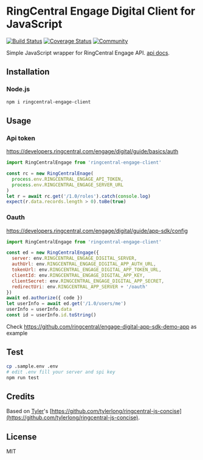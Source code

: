 # RingCentral Engage Digital Client for JavaScript

[![Build Status](https://travis-ci.org/ringcentral/engage-digital-js.svg?branch=release)](https://travis-ci.org/ringcentral/engage-digital-js)
[![Coverage Status](https://coveralls.io/repos/github/ringcentral/engage-digital-js/badge.svg?branch=release)](https://coveralls.io/github/ringcentral/engage-digital-js?branch=release)
[![Community](https://img.shields.io/badge/community-dev_forums-blue)](https://community.ringcentral.com/spaces/144/index.html)

Simple JavaScript wrapper for RingCentral Engage API. [api docs](https://engage-digital-api-docs.readthedocs.io/en/latest).

## Installation

### Node.js

```bash
npm i ringcentral-engage-client
```

## Usage

### Api token

https://developers.ringcentral.com/engage/digital/guide/basics/auth

```js
import RingCentralEngage from 'ringcentral-engage-client'

const rc = new RingCentralEnage(
  process.env.RINGCENTRAL_ENGAGE_API_TOKEN,
  process.env.RINGCENTRAL_ENGAGE_SERVER_URL
)
let r = await rc.get('/1.0/roles').catch(console.log)
expect(r.data.records.length > 0).toBe(true)
```

### Oauth

https://developers.ringcentral.com/engage/digital/guide/app-sdk/config

```js
import RingCentralEngage from 'ringcentral-engage-client'

const ed = new RingCentralEngage({
  server: env.RINGCENTRAL_ENGAGE_DIGITAL_SERVER,
  authUrl: env.RINGCENTRAL_ENGAGE_DIGITAL_APP_AUTH_URL,
  tokenUrl: env.RINGCENTRAL_ENGAGE_DIGITAL_APP_TOKEN_URL,
  clientId: env.RINGCENTRAL_ENGAGE_DIGITAL_APP_KEY,
  clientSecret: env.RINGCENTRAL_ENGAGE_DIGITAL_APP_SECRET,
  redirectUri: env.RINGCENTRAL_APP_SERVER + '/oauth'
})
await ed.authorize({ code })
let userInfo = await ed.get('/1.0/users/me')
userInfo = userInfo.data
const id = userInfo.id.toString()

```

Check https://github.com/ringcentral/engage-digital-app-sdk-demo-app as example

## Test

```bash
cp .sample.env .env
# edit .env fill your server and spi key
npm run test
```

## Credits

Based on [Tyler](https://github.com/tylerlong)'s [https://github.com/tylerlong/ringcentral-js-concise](https://github.com/tylerlong/ringcentral-js-concise).

## License

MIT
